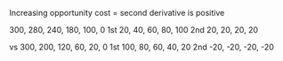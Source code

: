 Increasing opportunity cost = second derivative is positive

300, 280, 240, 180, 100, 0
1st 20, 40, 60, 80, 100
2nd 20, 20, 20, 20

vs
300, 200, 120, 60, 20, 0
1st 100, 80, 60, 40, 20
2nd -20, -20, -20, -20